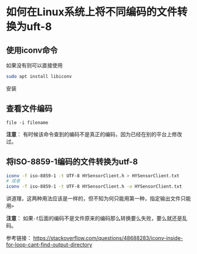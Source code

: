 # 如何在Linux系统上将不同编码的文件转换为uft-8

## 使用iconv命令

如果没有则可以直接使用
```bash
sudo apt install libiconv
```
安装

## 查看文件编码

```
file -i filename
```

**注意**：
有时候该命令查到的编码不是真正的编码，因为已经在别的平台上修改过。

## 将ISO-8859-1编码的文件转换为utf-8

```bash
iconv -f iso-8859-1 -t UTF-8 HYSensorClient.h > HYSensorClient.txt
# 或者
iconv -f iso-8859-1 -t UTF-8 HYSensorClient.h -o HYSensorClient.txt
```

讲道理，这两种用法应该是一样的，但不知为何只能用第一种，指定输出文件只能用`>`

**注意**：
如果`-f`后面的编码不是文件原来的编码那么转换要么失败，要么就还是乱码。

参考链接：
https://stackoverflow.com/questions/48688283/iconv-inside-for-loop-cant-find-output-directory
